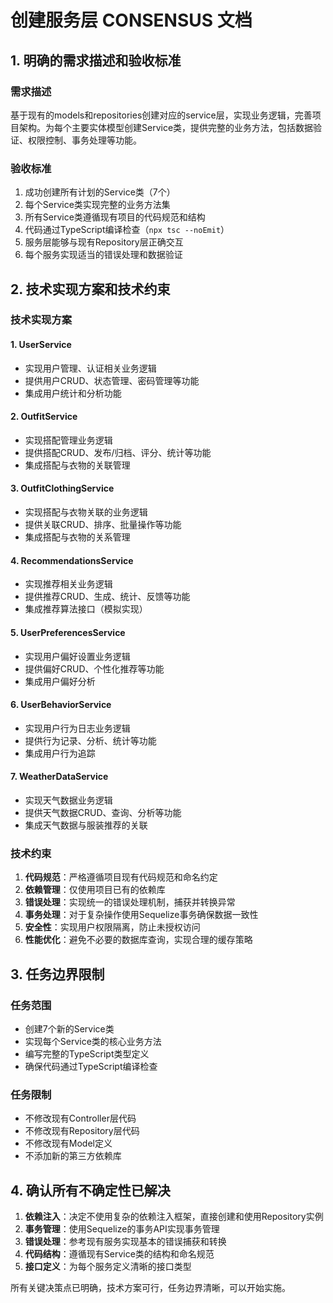 # 创建服务层 CONSENSUS 文档

## 1. 明确的需求描述和验收标准

### 需求描述
基于现有的models和repositories创建对应的service层，实现业务逻辑，完善项目架构。为每个主要实体模型创建Service类，提供完整的业务方法，包括数据验证、权限控制、事务处理等功能。

### 验收标准
1. 成功创建所有计划的Service类（7个）
2. 每个Service类实现完整的业务方法集
3. 所有Service类遵循现有项目的代码规范和结构
4. 代码通过TypeScript编译检查（`npx tsc --noEmit`）
5. 服务层能够与现有Repository层正确交互
6. 每个服务实现适当的错误处理和数据验证

## 2. 技术实现方案和技术约束

### 技术实现方案

#### 1. UserService
- 实现用户管理、认证相关业务逻辑
- 提供用户CRUD、状态管理、密码管理等功能
- 集成用户统计和分析功能

#### 2. OutfitService
- 实现搭配管理业务逻辑
- 提供搭配CRUD、发布/归档、评分、统计等功能
- 集成搭配与衣物的关联管理

#### 3. OutfitClothingService
- 实现搭配与衣物关联的业务逻辑
- 提供关联CRUD、排序、批量操作等功能
- 集成搭配与衣物的关系管理

#### 4. RecommendationsService
- 实现推荐相关业务逻辑
- 提供推荐CRUD、生成、统计、反馈等功能
- 集成推荐算法接口（模拟实现）

#### 5. UserPreferencesService
- 实现用户偏好设置业务逻辑
- 提供偏好CRUD、个性化推荐等功能
- 集成用户偏好分析

#### 6. UserBehaviorService
- 实现用户行为日志业务逻辑
- 提供行为记录、分析、统计等功能
- 集成用户行为追踪

#### 7. WeatherDataService
- 实现天气数据业务逻辑
- 提供天气数据CRUD、查询、分析等功能
- 集成天气数据与服装推荐的关联

### 技术约束
1. **代码规范**：严格遵循项目现有代码规范和命名约定
2. **依赖管理**：仅使用项目已有的依赖库
3. **错误处理**：实现统一的错误处理机制，捕获并转换异常
4. **事务处理**：对于复杂操作使用Sequelize事务确保数据一致性
5. **安全性**：实现用户权限隔离，防止未授权访问
6. **性能优化**：避免不必要的数据库查询，实现合理的缓存策略

## 3. 任务边界限制

### 任务范围
- 创建7个新的Service类
- 实现每个Service类的核心业务方法
- 编写完整的TypeScript类型定义
- 确保代码通过TypeScript编译检查

### 任务限制
- 不修改现有Controller层代码
- 不修改现有Repository层代码
- 不修改现有Model定义
- 不添加新的第三方依赖库

## 4. 确认所有不确定性已解决

1. **依赖注入**：决定不使用复杂的依赖注入框架，直接创建和使用Repository实例
2. **事务管理**：使用Sequelize的事务API实现事务管理
3. **错误处理**：参考现有服务实现基本的错误捕获和转换
4. **代码结构**：遵循现有Service类的结构和命名规范
5. **接口定义**：为每个服务定义清晰的接口类型

所有关键决策点已明确，技术方案可行，任务边界清晰，可以开始实施。